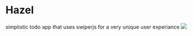 # Hazel
simplistic todo app that uses swiperjs for a very unique user experiance
![]('./design/snapshot.png')
